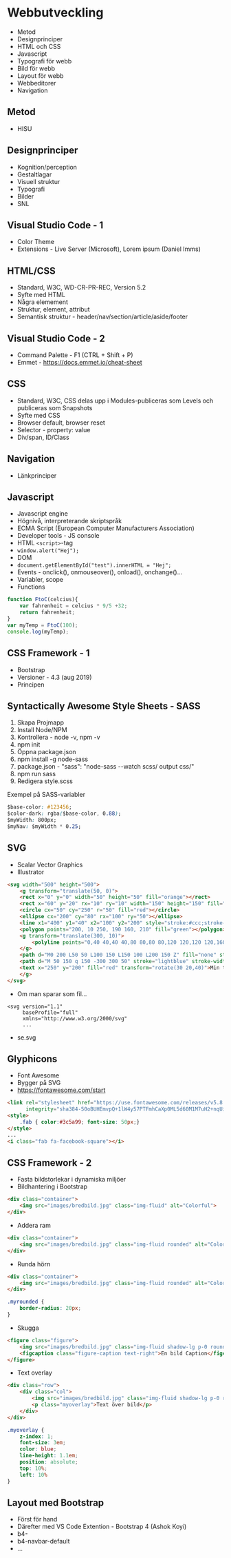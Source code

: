 # Webbutveckling

* Metod
* Designprinciper
* HTML och CSS
* Javascript
* Typografi för webb
* Bild för webb
* Layout för webb
* Webbeditorer
* Navigation

## Metod

* HISU

## Designprinciper

* Kognition/perception
* Gestaltlagar
* Visuell struktur
* Typografi
* Bilder
* SNL

## Visual Studio Code - 1

* Color Theme
* Extensions - Live Server (Microsoft), Lorem ipsum (Daniel Imms)

## HTML/CSS

* Standard, W3C, WD-CR-PR-REC, Version 5.2
* Syfte med HTML
* Några elemement
* Struktur, element, attribut
* Semantisk struktur - header/nav/section/article/aside/footer

## Visual Studio Code - 2

* Command Palette - F1 (CTRL + Shift + P)
* Emmet - <https://docs.emmet.io/cheat-sheet>

## CSS

* Standard, W3C, CSS delas upp i Modules-publiceras som Levels och publiceras som Snapshots
* Syfte med CSS
* Browser default, browser reset
* Selector - property: value
* Div/span, ID/Class

## Navigation

* Länkprinciper

## Javascript

* Javascript engine
* Högnivå, interpreterande skriptspråk
* ECMA Script (European Computer Manufacturers Association)
* Developer tools - JS console
* HTML ```<script>```-tag
* ```window.alert("Hej");```
* DOM
* ```document.getElementById("test").innerHTML = "Hej";```
* Events - onclick(), onmouseover(), onload(), onchange()...
* Variabler, scope
* Functions

```javascript
function FtoC(celcius){
    var fahrenheit = celcius * 9/5 +32;
    return fahrenheit;
}
var myTemp = FtoC(100);
console.log(myTemp);
```

## CSS Framework - 1

* Bootstrap
* Versioner - 4.3 (aug 2019)
* Principen

## Syntactically Awesome Style Sheets - SASS

1. Skapa Projmapp
2. Install Node/NPM
3. Kontrollera - node -v, npm -v
4. npm init
5. Öppna package.json
6. npm install -g node-sass
7. package.json - "sass": "node-sass --watch scss/ output css/"
8. npm run sass
9. Redigera style.scss

Exempel på SASS-variabler

```css
$base-color: #123456;
$color-dark: rgba($base-color, 0.88);
$myWidth: 800px;
$myNav: $myWidth * 0.25;
```

## SVG

* Scalar Vector Graphics
* Illustrator
  
```html
<svg width="500" height="500">
    <g transform="translate(50, 0)">
    <rect x="0" y="0" width="50" height="50" fill="orange"></rect>
    <rect x="60" y="20" rx="10" ry="10" width="150" height="150" fill="steelblue"></rect> <!-- rundade hörn -->
    <circle cx="50" cy="250" r="50" fill="red"></circle>
    <ellipse cx="200" cy="80" rx="100" ry="50"></ellipse>
    <line x1="400" y1="40" x2="100" y2="200" style="stroke:#ccc;stroke-width:2"></line>
    <polygon points="200, 10 250, 190 160, 210" fill="green"></polygon>
    <g transform="translate(300, 10)">
        <polyline points="0,40 40,40 40,80 80,80 80,120 120,120 120,160" fill="none" stroke="blue"></polyline>
    </g>
    <path d="M0 200 L50 50 L100 150 L150 100 L200 150 Z" fill="none" stroke="red" stroke-width="5" stroke-dasharray="20,10,5,5,5,10"></path>
    <path d="M 50 150 q 150 -300 300 50" stroke="lightblue" stroke-width="5" fill="none"></path>
    <text x="250" y="200" fill="red" transform="rotate(30 20,40)">Min text</text>
    </g>
</svg>
```

* Om man sparar som fil...
```
<svg version="1.1"
     baseProfile="full"
     xmlns="http://www.w3.org/2000/svg"
     ...
```

* se.svg

## Glyphicons

* Font Awesome
* Bygger på SVG
* <https://fontawesome.com/start>
  
```html
<link rel="stylesheet" href="https://use.fontawesome.com/releases/v5.8.1/css/all.css"
      integrity="sha384-50oBUHEmvpQ+1lW4y57PTFmhCaXp0ML5d60M1M7uH2+nqUivzIebhndOJK28anvf" crossorigin="anonymous">
<style>
    .fab { color:#3c5a99; font-size: 50px;}
</style>
...
<i class="fab fa-facebook-square"></i>
```

## CSS Framework - 2

* Fasta bildstorlekar i dynamiska miljöer
* Bildhantering i Bootstrap
  
```html
<div class="container">
    <img src="images/bredbild.jpg" class="img-fluid" alt="Colorful">
</div>
```

* Addera ram

```html
<div class="container">
    <img src="images/bredbild.jpg" class="img-fluid rounded" alt="Colorful">
</div>
```

* Runda hörn

```html
<div class="container">
    <img src="images/bredbild.jpg" class="img-fluid rounded" alt="Colorful">
</div>
```

```css
.myrounded {
    border-radius: 20px;
}
```

* Skugga

```html
<figure class="figure">
    <img src="images/bredbild.jpg" class="img-fluid shadow-lg p-0 rounded" alt="Colorful">
    <figcaption class="figure-caption text-right">En bild Caption</figcaption>
</figure>
```

* Text overlay

```html
<div class="row">
    <div class="col">
        <img src="images/bredbild.jpg" class="img-fluid shadow-lg p-0 rounded" alt="Colorful">
        <p class="myoverlay">Text över bild</p>
    </div>
</div>
```

```css
.myoverlay {
    z-index: 1;
    font-size: 3em;
    color: blue;
    line-height: 1.1em;
    position: absolute;
    top: 10%;
    left: 10%
}
```

## Layout med Bootstrap

* Först för hand
* Därefter med VS Code Extention - Bootstrap 4 (Ashok Koyi)
* b4-
* b4-navbar-default
* ...
